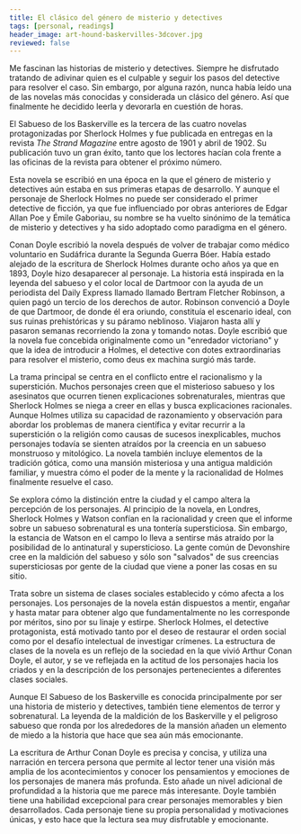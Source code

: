 ```yaml
---
title: El clásico del género de misterio y detectives
tags: [personal, readings]
header_image: art-hound-baskervilles-3dcover.jpg
reviewed: false
---
```

Me fascinan las historias de misterio y detectives. Siempre he disfrutado tratando de adivinar quien es el culpable y seguir los pasos del detective para resolver el caso. Sin embargo, por alguna razón, nunca había leído una de las novelas más conocidas y considerada un clásico del género. Así que finalmente he decidido leerla y devorarla en cuestión de horas.

El Sabueso de los Baskerville es la tercera de las cuatro novelas protagonizadas por Sherlock Holmes y fue publicada en entregas en la revista *The Strand Magazine* entre agosto de 1901 y abril de 1902. Su publicación tuvo un gran éxito, tanto que los lectores hacían cola frente a las oficinas de la revista para obtener el próximo número.

Esta novela se escribió en una época en la que el género de misterio y detectives aún estaba en sus primeras etapas de desarrollo. Y aunque el personaje de Sherlock Holmes no puede ser considerado el primer detective de ficción, ya que fue influenciado por obras anteriores de Edgar Allan Poe y Émile Gaboriau, su nombre se ha vuelto sinónimo de la temática de misterio y detectives y ha sido adoptado como paradigma en el género.

Conan Doyle escribió la novela después de volver de trabajar como médico voluntario en Sudáfrica durante la Segunda Guerra Bóer. Había estado alejado de la escritura de Sherlock Holmes durante ocho años ya que en 1893, Doyle hizo desaparecer al personaje. La historia está inspirada en la leyenda del sabueso y el color local de Dartmoor con la ayuda de un periodista del Daily Express llamado llamado Bertram Fletcher Robinson, a quien pagó un tercio de los derechos de autor. Robinson convenció a Doyle de que Dartmoor, de donde él era oriundo, constituía el escenario ideal, con sus ruinas prehistóricas y su páramo neblinoso. Viajaron hasta allí y pasaron semanas recorriendo la zona y tomando notas. Doyle escribió que la novela fue concebida originalmente como un "enredador victoriano" y que la idea de introducir a Holmes, el detective con dotes extraordinarias para resolver el misterio, como deus ex machina surgió más tarde.

La trama principal se centra en el conflicto entre el racionalismo y la superstición. Muchos personajes creen que el misterioso sabueso y los asesinatos que ocurren tienen explicaciones sobrenaturales, mientras que Sherlock Holmes se niega a creer en ellas y busca explicaciones racionales. Aunque Holmes utiliza su capacidad de razonamiento y observación para abordar los problemas de manera científica y evitar recurrir a la superstición o la religión como causas de sucesos inexplicables, muchos personajes todavía se sienten atraídos por la creencia en un sabueso monstruoso y mitológico. La novela también incluye elementos de la tradición gótica, como una mansión misteriosa y una antigua maldición familiar, y muestra cómo el poder de la mente y la racionalidad de Holmes finalmente resuelve el caso.

Se explora cómo la distinción entre la ciudad y el campo altera la percepción de los personajes. Al principio de la novela, en Londres, Sherlock Holmes y Watson confían en la racionalidad y creen que el informe sobre un sabueso sobrenatural es una tontería supersticiosa. Sin embargo, la estancia de Watson en el campo lo lleva a sentirse más atraído por la posibilidad de lo antinatural y supersticioso. La gente común de Devonshire cree en la maldición del sabueso y sólo son "salvados" de sus creencias supersticiosas por gente de la ciudad que viene a poner las cosas en su sitio.

Trata sobre un sistema de clases sociales establecido y cómo afecta a los personajes. Los personajes de la novela están dispuestos a mentir, engañar y hasta matar para obtener algo que fundamentalmente no les corresponde por méritos, sino por su linaje y estirpe. Sherlock Holmes, el detective protagonista, está motivado tanto por el deseo de restaurar el orden social como por el desafío intelectual de investigar crímenes. La estructura de clases de la novela es un reflejo de la sociedad en la que vivió Arthur Conan Doyle, el autor, y se ve reflejada en la actitud de los personajes hacia los criados y en la descripción de los personajes pertenecientes a diferentes clases sociales.

Aunque El Sabueso de los Baskerville es conocida principalmente por ser una historia de misterio y detectives, también tiene elementos de terror y sobrenatural. La leyenda de la maldición de los Baskerville y el peligroso sabueso que ronda por los alrededores de la mansión añaden un elemento de miedo a la historia que hace que sea aún más emocionante. 

La escritura de Arthur Conan Doyle es precisa y concisa, y utiliza una narración en tercera persona que permite al lector tener una visión más amplia de los acontecimientos y conocer los pensamientos y emociones de los personajes de manera más profunda. Esto añade un nivel adicional de profundidad a la historia que me parece más interesante. Doyle también tiene una habilidad excepcional para crear personajes memorables y bien desarrollados. Cada personaje tiene su propia personalidad y motivaciones únicas, y esto hace que la lectura sea muy disfrutable y emocionante. 
